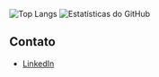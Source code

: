 ![Top Langs](https://github-readme-stats.vercel.app/api/top-langs/?username=AugustoAzev&layout=compact&theme=dracula)
![Estatísticas do GitHub](https://github-readme-stats.vercel.app/api?username=AugustoAzev&show_icons=true&theme=dracula)

## Contato
- [LinkedIn](https://www.linkedin.com/in/bruno-augusto-souza-b871782a6)
